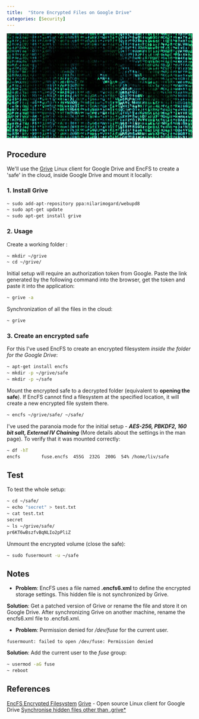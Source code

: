 ```yaml
---
title:  "Store Encrypted Files on Google Drive"
categories: [Security]
---
```


![Logo](/assets/images/EncryptionEye.jpg)

## Procedure

We'll use the [Grive](https://github.com/Grive/grive) Linux client for Google Drive and EncFS to create a 'safe' in the cloud, inside Google Drive and mount it locally:

### 1. Install Grive 
```bash
~ sudo add-apt-repository ppa:nilarimogard/webupd8
~ sudo apt-get update
~ sudo apt-get install grive
```

### 2. Usage

Create a working folder : 
```bash
~ mkdir ~/grive
~ cd ~/grive/
```

Initial setup will require an authorization token from Google. Paste the link generated by the following command into the browser, get the token and paste it into the application:
```bash
~ grive -a
```

Synchronization of all the files in the cloud: 
```bash
~ grive
```

### 3. Create an encrypted safe

For this I've used EncFS to create an encrypted filesystem _inside the folder for the Google Drive_:
```bash
~ apt-get install encfs
~ mkdir -p ~/grive/safe
~ mkdir -p ~/safe
```

Mount the encrypted safe to a decrypted folder (equivalent to **opening the safe**). If EncFS cannot find a filesystem at the specified location, it will create a new encrypted file system there.
```bash
~ encfs ~/grive/safe/ ~/safe/
```

I've used the paranoia mode for the initial setup - **_AES-256, PBKDF2, 160 bit salt, External IV Chaining_** (More details about the settings in the man page). To verify that it was mounted correctly:
```bash
~ df -hT
encfs        fuse.encfs  455G  232G  200G  54% /home/liv/safe
```

## Test

To test the whole setup: 
```bash
~ cd ~/safe/
~ echo "secret" > test.txt
~ cat test.txt
secret
~ ls ~/grive/safe/
pr6KT6wBszfvBqNLIo2pPliZ
```

Unmount the encrypted volume (close the safe): 
```bash
~ sudo fusermount -u ~/safe
```

## Notes
* **Problem**: EncFS uses a file named **.encfs6.xml** to define the encrypted storage settings. This hidden file is not synchronized by Grive. 

**Solution**: Get a patched version of Grive or rename the file and store it on Google Drive. After synchronizing Grive on another machine, rename the encfs6.xml file to .encfs6.xml.
* **Problem**: Permission denied for */dev/fuse* for the current user.

```
fusermount: failed to open /dev/fuse: Permission denied
```
**Solution**: Add the current user to the *fuse* group:

```bash
~ usermod -aG fuse 
~ reboot 
```

## References
[EncFS Encrypted Filesystem](http://www.arg0.net/encfs)
[Grive](https://github.com/Grive/grive) - Open source Linux client for Google Drive
[Synchronise hidden files other than .grive*](https://github.com/Grive/grive/issues/129)
